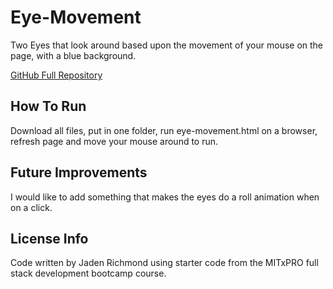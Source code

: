 # Eye-Movement
Two Eyes that look around based upon the movement of your mouse on the page, with a blue background.

<a href="https://github.com/JadenTRichmond/Eye-Movement/">GitHub Full Repository</a>
## How To Run
Download all files, put in one folder, run eye-movement.html on a browser, refresh page and move your mouse around to run.
## Future Improvements
I would like to add something that makes the eyes do a roll animation when on a click.
## License Info
Code written by Jaden Richmond using starter code from the MITxPRO full stack development bootcamp course.
 

